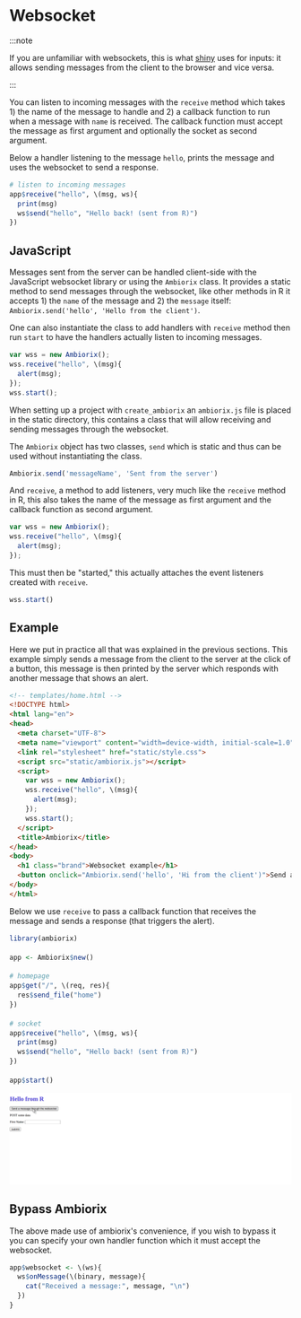 # Websocket

:::note

If you are unfamiliar with websockets, this is what [shiny](https://shiny.rstudio.com/) uses for inputs: it allows sending messages from the client to the browser and vice versa.

:::

You can listen to incoming messages with the `receive` method which takes 1) the name of the message to handle and 2) a callback function to run when a message with `name` is received. The callback function must accept the message as first argument and optionally the socket as second argument.

Below a handler listening to the message `hello`, prints the message and uses the websocket to send a response.

```r
# listen to incoming messages
app$receive("hello", \(msg, ws){
  print(msg)
  ws$send("hello", "Hello back! (sent from R)")
})
```

## JavaScript

Messages sent from the server can be handled client-side with the JavaScript websocket library or using the `Ambiorix` class. It provides a static method to send messages through the websocket, like other methods in R it accepts 1) the `name` of the message and 2) the `message` itself: `Ambiorix.send('hello', 'Hello from the client')`.

One can also instantiate the class to add handlers with `receive` method then run `start` to have the handlers actually listen to incoming messages.

```js
var wss = new Ambiorix();
wss.receive("hello", \(msg){
  alert(msg);
});
wss.start();
```

When setting up a project with `create_ambiorix` an `ambiorix.js` file is placed in the static directory, this contains a class that will allow receiving and sending messages through the websocket.

The `Ambiorix` object has two classes, `send` which is static and thus can be used without instantiating the class.

```js
Ambiorix.send('messageName', 'Sent from the server')
```

And `receive`, a method to add listeners, very much like the `receive` method in R, this also takes the name of the message as first argument and the callback function as second argument.

```js
var wss = new Ambiorix();
wss.receive("hello", \(msg){
  alert(msg);
});
```

This must then be "started," this actually attaches the event listeners created with `receive`.

```js
wss.start()
```

## Example

Here we put in practice all that was explained in the previous sections. This example simply sends a message from the client to the server at the click of a button, this message is then printed by the server which responds with another message that shows an alert.

```html
<!-- templates/home.html -->
<!DOCTYPE html>
<html lang="en">
<head>
  <meta charset="UTF-8">
  <meta name="viewport" content="width=device-width, initial-scale=1.0">
  <link rel="stylesheet" href="static/style.css">
  <script src="static/ambiorix.js"></script>
  <script>
    var wss = new Ambiorix();
    wss.receive("hello", \(msg){
      alert(msg);
    });
    wss.start();
  </script>
  <title>Ambiorix</title>
</head>
<body>
  <h1 class="brand">Websocket example</h1>
  <button onclick="Ambiorix.send('hello', 'Hi from the client')">Send a message</button>
</body>
</html>
```

Below we use `receive` to pass a callback function that receives the message and sends a response (that triggers the alert).

```r
library(ambiorix)

app <- Ambiorix$new()

# homepage
app$get("/", \(req, res){
  res$send_file("home")
})

# socket 
app$receive("hello", \(msg, ws){
  print(msg)
  ws$send("hello", "Hello back! (sent from R)")
})

app$start()
```

![](../_assets/websocket-ex.gif)

## Bypass Ambiorix

The above made use of ambiorix's convenience, if you wish to bypass it you can specify your own handler function which it must accept the websocket.

```r
app$websocket <- \(ws){
  ws$onMessage(\(binary, message){
    cat("Received a message:", message, "\n")
  })
}
```
